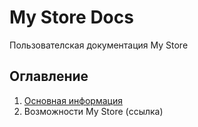 # My Store Docs
Пользователская документация My Store

## Оглавление
1. [Основная информация](./info.md)
2. Возможности My Store (ссылка)
